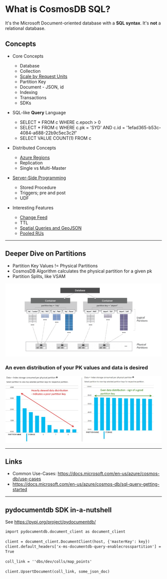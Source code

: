 # What is CosmosDB SQL?

It's the Microsoft Document-oriented database with a **SQL syntax**.  It's **not** a relational database.

## Concepts

- Core Concepts
  - Database
  - Collection
  - [Scale by Request Units](https://docs.microsoft.com/en-us/azure/cosmos-db/request-units)
  - Partition Key
  - Document - JSON, id
  - Indexing
  - Transactions
  - SDKs

- SQL-like **Query** Language
  - SELECT * FROM c WHERE c.epoch > 0
  - SELECT * FROM c WHERE c.pk = 'SYD' AND c.id = '1efad365-b53c-4084-a688-22b9c5ec3c2f'
  - SELECT VALUE COUNT(1) FROM c

- Distributed Concepts
  - [Azure Regions](https://azure.microsoft.com/en-us/global-infrastructure/regions/)
  - Replication
  - Single vs Multi-Master

- [Server-Side Programming](https://docs.microsoft.com/en-us/azure/cosmos-db/stored-procedures-triggers-udfs)
  - Stored Procedure
  - Triggers; pre and post
  - UDF

- Interesting Features
  - [Change Feed](https://docs.microsoft.com/en-us/azure/cosmos-db/change-feed)
  - TTL
  - [Spatial Queries and GeoJSON](https://docs.microsoft.com/en-us/azure/cosmos-db/geospatial)
  - [Pooled RUs](https://docs.microsoft.com/en-us/azure/cosmos-db/set-throughput)

---

## Deeper Dive on Partitions

- Partition Key Values != Physical Partitions
- CosmosDB Algorithm calculates the physical partition for a given pk
- Partition Splits, like VSAM

![resource-partition](img/resource-partition.png)

### An even distribution of your PK values and data is desired

![skew](img/cosmosdbpartitions.jpg)

---

## Links

- Common Use-Cases: https://docs.microsoft.com/en-us/azure/cosmos-db/use-cases
- https://docs.microsoft.com/en-us/azure/cosmos-db/sql-query-getting-started

---

## pydocumentdb SDK in-a-nutshell

See https://pypi.org/project/pydocumentdb/

```
import pydocumentdb.document_client as document_client

client = document_client.DocumentClient(host, {'masterKey': key})
client.default_headers['x-ms-documentdb-query-enablecrosspartition'] = True

coll_link = ''dbs/dev/colls/map_points'

client.UpsertDocument(coll_link, some_json_doc)
```
